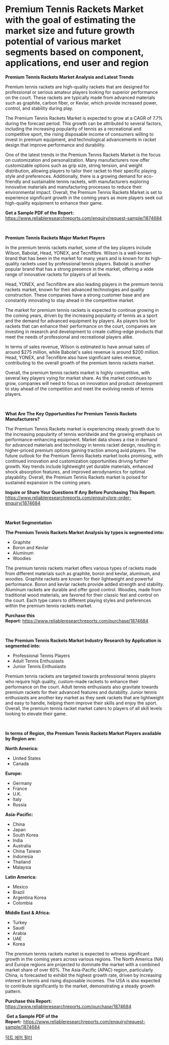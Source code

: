 <p><h1>Premium Tennis Rackets Market with the goal of estimating the market size and future growth potential of various market segments based on component, applications, end user and region</h1></p><p><strong>Premium Tennis Rackets Market Analysis and Latest Trends</strong></p>
<p><p>Premium tennis rackets are high-quality rackets that are designed for professional or serious amateur players looking for superior performance on the court. These rackets are typically made from advanced materials such as graphite, carbon fiber, or Kevlar, which provide increased power, control, and stability during play.</p><p>The Premium Tennis Rackets Market is expected to grow at a CAGR of 7.7% during the forecast period. This growth can be attributed to several factors, including the increasing popularity of tennis as a recreational and competitive sport, the rising disposable income of consumers willing to invest in premium equipment, and technological advancements in racket design that improve performance and durability.</p><p>One of the latest trends in the Premium Tennis Rackets Market is the focus on customization and personalization. Many manufacturers now offer customizable options such as grip size, string tension, and weight distribution, allowing players to tailor their racket to their specific playing style and preferences. Additionally, there is a growing demand for eco-friendly and sustainable tennis rackets, with manufacturers exploring innovative materials and manufacturing processes to reduce their environmental impact. Overall, the Premium Tennis Rackets Market is set to experience significant growth in the coming years as more players seek out high-quality equipment to enhance their game.</p></p>
<p><strong>Get a Sample PDF of the Report:&nbsp;</strong> <a href="https://www.reliableresearchreports.com/enquiry/request-sample/1874684">https://www.reliableresearchreports.com/enquiry/request-sample/1874684</a></p>
<p>&nbsp;</p>
<p><strong>Premium Tennis Rackets Major Market Players</strong></p>
<p><p>In the premium tennis rackets market, some of the key players include Wilson, Babolat, Head, YONEX, and Tecnifibre. Wilson is a well-known brand that has been in the market for many years and is known for its high-quality rackets used by professional tennis players. Babolat is another popular brand that has a strong presence in the market, offering a wide range of innovative rackets for players of all levels.</p><p>Head, YONEX, and Tecnifibre are also leading players in the premium tennis rackets market, known for their advanced technologies and quality construction. These companies have a strong customer base and are constantly innovating to stay ahead in the competitive market.</p><p>The market for premium tennis rackets is expected to continue growing in the coming years, driven by the increasing popularity of tennis as a sport and the demand for advanced equipment by players. As players look for rackets that can enhance their performance on the court, companies are investing in research and development to create cutting-edge products that meet the needs of professional and recreational players alike.</p><p>In terms of sales revenue, Wilson is estimated to have annual sales of around $275 million, while Babolat's sales revenue is around $200 million. Head, YONEX, and Tecnifibre also have significant sales revenue, contributing to the overall growth of the premium tennis rackets market.</p><p>Overall, the premium tennis rackets market is highly competitive, with several key players vying for market share. As the market continues to grow, companies will need to focus on innovation and product development to stay ahead of the competition and meet the evolving needs of tennis players.</p></p>
<p>&nbsp;</p>
<p><strong>What Are The Key Opportunities For Premium Tennis Rackets Manufacturers?</strong></p>
<p><p>The Premium Tennis Rackets market is experiencing steady growth due to the increasing popularity of tennis worldwide and the growing emphasis on performance-enhancing equipment. Market data shows a rise in demand for advanced materials and technology in tennis racket design, resulting in higher-priced premium options gaining traction among avid players. The future outlook for the Premium Tennis Rackets market looks promising, with continued innovation and customization opportunities driving further growth. Key trends include lightweight yet durable materials, enhanced shock absorption features, and improved aerodynamics for optimal playability. Overall, the Premium Tennis Rackets market is poised for sustained expansion in the coming years.</p></p>
<p><strong>Inquire or Share Your Questions If Any Before Purchasing This Report:</strong> <a href="https://www.reliableresearchreports.com/enquiry/pre-order-enquiry/1874684">https://www.reliableresearchreports.com/enquiry/pre-order-enquiry/1874684</a></p>
<p>&nbsp;</p>
<p><strong>Market Segmentation</strong></p>
<p><strong>The Premium Tennis Rackets Market Analysis by types is segmented into:</strong></p>
<p><ul><li>Graphite</li><li>Boron and Kevlar</li><li>Aluminum</li><li>Woodies</li></ul></p>
<p><p>The premium tennis rackets market offers various types of rackets made from different materials such as graphite, boron and kevlar, aluminum, and woodies. Graphite rackets are known for their lightweight and powerful performance. Boron and kevlar rackets provide added strength and stability. Aluminum rackets are durable and offer good control. Woodies, made from traditional wood materials, are favored for their classic feel and control on the court. Each type caters to different playing styles and preferences within the premium tennis rackets market.</p></p>
<p><strong>Purchase this Report:&nbsp;</strong><a href="https://www.reliableresearchreports.com/purchase/1874684">https://www.reliableresearchreports.com/purchase/1874684</a></p>
<p>&nbsp;</p>
<p><strong>The Premium Tennis Rackets Market Industry Research by Application is segmented into:</strong></p>
<p><ul><li>Professional Tennis Players</li><li>Adult Tennis Enthusiasts</li><li>Junior Tennis Enthusiasts</li></ul></p>
<p><p>Premium tennis rackets are targeted towards professional tennis players who require high quality, custom-made rackets to enhance their performance on the court. Adult tennis enthusiasts also gravitate towards premium rackets for their advanced features and durability. Junior tennis enthusiasts are another key market as they seek rackets that are lightweight and easy to handle, helping them improve their skills and enjoy the sport. Overall, the premium tennis racket market caters to players of all skill levels looking to elevate their game.</p></p>
<p>&nbsp;</p>
<p><strong>In terms of Region, the Premium Tennis Rackets Market Players available by Region are:</strong></p>
<p>
    <p> <strong> North America: </strong>
        <ul>
            <li>United States</li>
            <li>Canada</li>
        </ul>
        </p> 
    <p> <strong> Europe: </strong>
        <ul>
            <li>Germany</li>
            <li>France</li>
            <li>U.K.</li>
            <li>Italy</li>
            <li>Russia</li>
        </ul>
        </p> 
    <p> <strong> Asia-Pacific: </strong>
        <ul>
            <li>China</li>
            <li>Japan</li>
            <li>South Korea</li>
            <li>India</li>
            <li>Australia</li>
            <li>China Taiwan</li>
            <li>Indonesia</li>
            <li>Thailand</li>
            <li>Malaysia</li>
        </ul>
        </p> 
    <p> <strong> Latin America: </strong>
        <ul>
            <li>Mexico</li>
            <li>Brazil</li>
            <li>Argentina Korea</li>
            <li>Colombia</li>
        </ul>
        </p> 
    <p> <strong> Middle East & Africa: </strong>
        <ul>
            <li>Turkey</li>
            <li>Saudi</li>
            <li>Arabia</li>
            <li>UAE</li>
            <li>Korea</li>
        </ul>
    </p>
    </p>
<p><p>The premium tennis rackets market is expected to witness significant growth in the coming years across various regions. The North America (NA) and Europe regions are projected to dominate the market with a combined market share of over 60%. The Asia-Pacific (APAC) region, particularly China, is forecasted to exhibit the highest growth rate, driven by increasing interest in tennis and rising disposable incomes. The USA is also expected to contribute significantly to the market, demonstrating a steady growth pattern.</p></p>
<p><strong>Purchase this Report: </strong><a href="https://www.reliableresearchreports.com/purchase/1874684">https://www.reliableresearchreports.com/purchase/1874684</a></p>
<p>&nbsp;<strong>Get a Sample PDF of the Report:&nbsp;&nbsp;</strong><a href="https://www.reliableresearchreports.com/enquiry/request-sample/1874684">https://www.reliableresearchreports.com/enquiry/request-sample/1874684</a></p>
<p><strong></strong></p>
<p><p><a href="https://github.com/rsg307664904/Market-Research-Report-List-1/blob/main/65455417539.md">덕트 에어 필터</a></p></p>